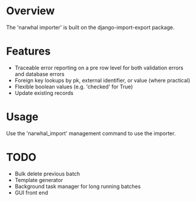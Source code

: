 # Overview
The 'narwhal importer' is built on the django-import-export package.

# Features
- Traceable error reporting on a pre row level for both validation errors and database errors
- Foreign key lookups by pk, external identifier, or value (where practical)
- Flexible boolean values (e.g. 'checked' for True)
- Update existing records

# Usage
Use the 'narwhal_import' management command to use the importer.

# TODO
- Bulk delete previous batch
- Template generator
- Background task manager for long running batches
- GUI front end
